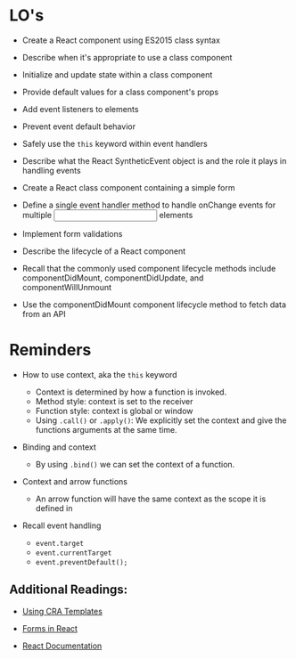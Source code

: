 # LO's

* Create a React component using ES2015 class syntax

* Describe when it's appropriate to use a class component

* Initialize and update state within a class component

* Provide default values for a class component's props

* Add event listeners to elements

* Prevent event default behavior

* Safely use the `this` keyword within event handlers

* Describe what the React SyntheticEvent object is and the role it plays in handling events

* Create a React class component containing a simple form

* Define a single event handler method to handle onChange events for multiple <input> elements

* Implement form validations

* Describe the lifecycle of a React component

* Recall that the commonly used component lifecycle methods include componentDidMount, componentDidUpdate, and componentWillUnmount

* Use the componentDidMount component lifecycle method to fetch data from an API




# Reminders

* How to use context, aka the `this` keyword
    - Context is determined by how a function is invoked.
    - Method style: context is set to the receiver
    - Function style: context is global or window
    - Using `.call()` or `.apply()`: We explicitly set the context and give the functions arguments at the same time.

* Binding and context
    - By using `.bind()` we can set the context of a function.

* Context and arrow functions
    - An arrow function will have the same context as the scope it is defined in

* Recall event handling
    - `event.target`
    - `event.currentTarget`
    - `event.preventDefault();`



## Additional Readings:

* [Using CRA Templates](https://open.appacademy.io/learn/js-py---may-2020-online/week-14-may-2020-online/using-custom-cra-templates)

* [Forms in React](https://open.appacademy.io/learn/js-py---may-2020-online/week-14-may-2020-online/forms-in-react)

* [React Documentation](https://reactjs.org/docs/hello-world.html)